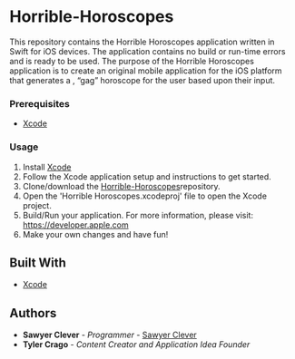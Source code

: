 # Horrible-Horoscopes 

This repository contains the Horrible Horoscopes application written in Swift for iOS devices. The application contains no build or run-time errors and is ready to be used. The purpose of the Horrible Horoscopes application is to create an original mobile application for the iOS platform that generates a , “gag” horoscope for the user based upon their input.

### Prerequisites

* [Xcode](https://developer.apple.com/xcode/downloads/)

### Usage

1. Install [Xcode](https://developer.apple.com/xcode/downloads/)
2. Follow the Xcode application setup and instructions to get started.
3. Clone/download the [Horrible-Horoscopes](https://github.com/sawyerclever/Horrible-Horoscopes)repository.
4. Open the 'Horrible Horoscopes.xcodeproj' file to open the Xcode project.
5. Build/Run your application. For more information, please visit: https://developer.apple.com
6. Make your own changes and have fun!

## Built With

* [Xcode](https://dev.mysql.com/doc/workbench/en/)

## Authors

* **Sawyer Clever** - *Programmer* - [Sawyer Clever](https://github.com/sawyerclever)
* **Tyler Crago** - *Content Creator and Application Idea Founder*
